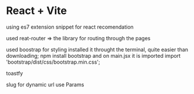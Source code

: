 # React + Vite

using es7 extension snippet for react recomendation

used reat-router => the library for routing through the pages

used boostrap for styling installed it throught the terminal, quite easier than downloading; npm install bootstrap
and on main.jsx it is imported import 'bootstrap/dist/css/bootstrap.min.css';

toastfy

slug for dynamic url use Params


